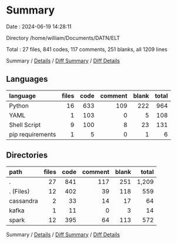 # Summary

Date : 2024-06-19 14:28:11

Directory /home/william/Documents/DATN/ELT

Total : 27 files,  841 codes, 117 comments, 251 blanks, all 1209 lines

Summary / [Details](details.md) / [Diff Summary](diff.md) / [Diff Details](diff-details.md)

## Languages
| language | files | code | comment | blank | total |
| :--- | ---: | ---: | ---: | ---: | ---: |
| Python | 16 | 633 | 109 | 222 | 964 |
| YAML | 1 | 103 | 0 | 5 | 108 |
| Shell Script | 9 | 100 | 8 | 23 | 131 |
| pip requirements | 1 | 5 | 0 | 1 | 6 |

## Directories
| path | files | code | comment | blank | total |
| :--- | ---: | ---: | ---: | ---: | ---: |
| . | 27 | 841 | 117 | 251 | 1,209 |
| . (Files) | 12 | 402 | 39 | 118 | 559 |
| cassandra | 2 | 33 | 14 | 17 | 64 |
| kafka | 1 | 11 | 0 | 3 | 14 |
| spark | 12 | 395 | 64 | 113 | 572 |

Summary / [Details](details.md) / [Diff Summary](diff.md) / [Diff Details](diff-details.md)